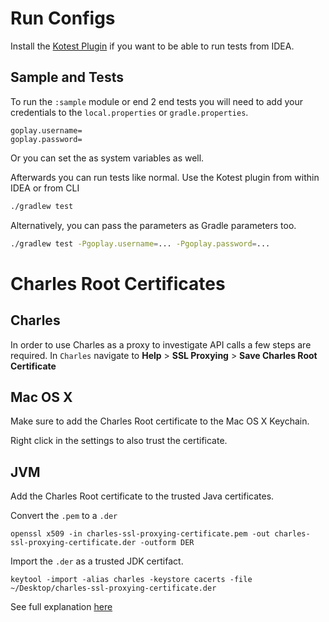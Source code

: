# Run Configs
Install the [Kotest Plugin](https://kotest.io/docs/intellij/intellij-plugin.html) if you want to be able to run tests from IDEA.

## Sample and Tests
To run the `:sample` module or end 2 end tests you will need to add your credentials to the `local.properties` or `gradle.properties`.

```properties
goplay.username=
goplay.password=
```

Or you can set the as system variables as well.

Afterwards you can run tests like normal.
Use the Kotest plugin from within IDEA or from CLI
```sh
./gradlew test
```

Alternatively, you can pass the parameters as Gradle parameters too.

```sh
./gradlew test -Pgoplay.username=... -Pgoplay.password=...
```

# Charles Root Certificates

## Charles

In order to use Charles as a proxy to investigate API calls a few steps are required.
In `Charles` navigate to **Help** > **SSL Proxying** > **Save Charles Root Certificate**

## Mac OS X
Make sure to add the Charles Root certificate to the Mac OS X Keychain.

Right click in the settings to also trust the certificate.

## JVM
Add the Charles Root certificate to the trusted Java certificates.

Convert the `.pem` to a `.der`

```
openssl x509 -in charles-ssl-proxying-certificate.pem -out charles-ssl-proxying-certificate.der -outform DER
```

Import the `.der` as a trusted JDK certifact.

```
keytool -import -alias charles -keystore cacerts -file ~/Desktop/charles-ssl-proxying-certificate.der
```

See full explanation [here](https://magicmonster.com/kb/prg/java/ssl/pkix_path_building_failed/)
